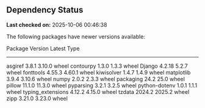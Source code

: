 ## Dependency Status

**Last checked on:** 2025-10-06 00:46:38

The following packages have newer versions available:

Package           Version Latest Type
----------------- ------- ------ -----
asgiref           3.8.1   3.10.0 wheel
contourpy         1.3.0   1.3.3  wheel
Django            4.2.18  5.2.7  wheel
fonttools         4.55.3  4.60.1 wheel
kiwisolver        1.4.7   1.4.9  wheel
matplotlib        3.9.4   3.10.6 wheel
numpy             2.0.2   2.3.3  wheel
packaging         24.2    25.0   wheel
pillow            11.1.0  11.3.0 wheel
pyparsing         3.2.1   3.2.5  wheel
python-dotenv     1.0.1   1.1.1  wheel
typing_extensions 4.12.2  4.15.0 wheel
tzdata            2024.2  2025.2 wheel
zipp              3.21.0  3.23.0 wheel
